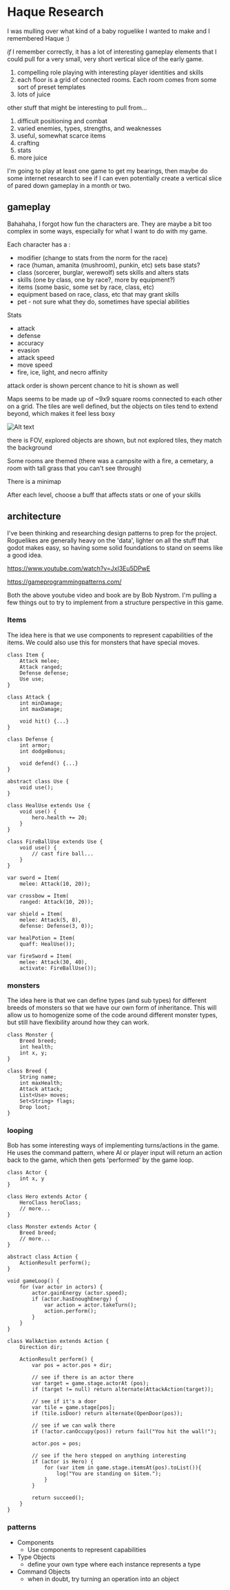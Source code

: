 # Haque Research

I was mulling over what kind of a baby roguelike I wanted to make and I remembered Haque :)

_if_ I remember correctly, it has a lot of interesting gameplay elements that I could pull for a very small, very short vertical slice of the early game.

1. compelling role playing with interesting player identities and skills
2. each floor is a grid of connected rooms. Each room comes from some sort of preset templates
3. lots of juice

other stuff that might be interesting to pull from...

1. difficult positioning and combat
2. varied enemies, types, strengths, and weaknesses
3. useful, somewhat scarce items
4. crafting
5. stats
6. more juice

I'm going to play at least one game to get my bearings, then maybe do some internet research to see if I can even potentially create a vertical slice of pared down gameplay in a month or two.

## gameplay

Bahahaha, I forgot how fun the characters are. They are maybe a bit too complex in some ways, especially for what I want to do with my game.

Each character has a :

- modifier (change to stats from the norm for the race)
- race (human, amanita (mushroom), punkin, etc) sets base stats?
- class (sorcerer, burglar, werewolf) sets skills and alters stats
- skills (one by class, one by race?, more by equipment?)
- items (some basic, some set by race, class, etc)
- equipment based on race, class, etc that may grant skills
- pet - not sure what they do, sometimes have special abilities

Stats

- attack
- defense
- accuracy
- evasion
- attack speed
- move speed
- fire, ice, light, and necro affinity

attack order is shown
percent chance to hit is shown as well

Maps seems to be made up of ~9x9 square rooms connected to each other on a grid. The tiles are well defined, but the objects on tiles tend to extend beyond, which makes it feel less boxy

![Alt text](20221114215443_2.jpg)

there is FOV, explored objects are shown, but not explored tiles, they match the background

Some rooms are themed (there was a campsite with a fire, a cemetary, a room with tall grass that you can't see through)

There is a minimap

After each level, choose a buff that affects stats or one of your skills

## architecture

I've been thinking and researching design patterns to prep for the project. Roguelikes are generally heavy on the 'data', lighter on all the stuff that godot makes easy, so having some solid foundations to stand on seems like a good idea.

https://www.youtube.com/watch?v=JxI3Eu5DPwE

https://gameprogrammingpatterns.com/

Both the above youtube video and book are by Bob Nystrom. I'm pulling a few things out to try to implement from a structure perspective in this game.

### Items

The idea here is that we use components to represent capabilities of the items. We could also use this for monsters that have special moves.

    class Item {
        Attack melee;
        Attack ranged;
        Defense defense;
        Use use;
    }

    class Attack {
        int minDamage;
        int maxDamage;

        void hit() {...}
    }

    class Defense {
        int armor;
        int dodgeBonus;

        void defend() {...}
    }

    abstract class Use {
        void use();
    }

    class HealUse extends Use {
        void use() {
            hero.health += 20;
        }
    }

    class FireBallUse extends Use {
        void use() {
            // cast fire ball...
        }
    }

    var sword = Item(
        melee: Attack(10, 20));

    var crossbow = Item(
        ranged: Attack(10, 20));

    var shield = Item(
        melee: Attack(5, 8),
        defense: Defense(3, 0));

    var healPotion = Item(
        quaff: HealUse());

    var fireSword = Item(
        melee: Attack(30, 40),
        activate: FireBallUse());

### monsters

The idea here is that we can define types (and sub types) for different breeds of monsters so that we have our own form of inheritance. This will allow us to homogenize some of the code around different monster types, but still have flexibility around how they can work.

    class Monster {
        Breed breed;
        int health;
        int x, y;
    }

    class Breed {
        String name;
        int maxHealth;
        Attack attack;
        List<Use> moves;
        Set<String> flags;
        Drop loot;
    }

### looping

Bob has some interesting ways of implementing turns/actions in the game. He uses the command pattern, where AI or player input will return an action back to the game, which then gets 'performed' by the game loop.

    class Actor {
        int x, y
    }

    class Hero extends Actor {
        HeroClass heroClass;
        // more...
    }

    class Monster extends Actor {
        Breed breed;
        // more...
    }

    abstract class Action {
        ActionResult perform();
    }

    void gameLoop() {
        for (var actor in actors) {
            actor.gainEnergy (actor.speed);
            if (actor.hasEnoughEnergy) {
                var action = actor.takeTurn();
                action.perform();
            }
        }
    }

    class WalkAction extends Action {
        Direction dir;

        ActionResult perform() {
            var pos = actor.pos + dir;

            // see if there is an actor there
            var target = game.stage.actorAt (pos);
            if (target != null) return alternate(AttackAction(target));

            // see if it's a door
            var tile = game.stage[pos];
            if (tile.isDoor) return alternate(OpenDoor(pos));

            // see if we can walk there
            if (!actor.canOccupy(pos)) return fail("You hit the wall!");

            actor.pos = pos;

            // see if the hero stepped on anything interesting
            if (actor is Hero) {
                for (var item in game.stage.itemsAt(pos).toList()){
                    log("You are standing on $item.");
                }
            }

            return succeed();
        }
    }

### patterns

- Components
  - Use components to represent capabilities
- Type Objects
  - define your own type where each instance represents a type
- Command Objects
  - when in doubt, try turning an operation into an object
